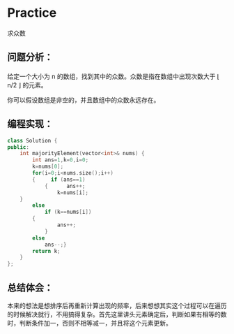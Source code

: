 # Practice
求众数
## 问题分析：
#### 
给定一个大小为 n 的数组，找到其中的众数。众数是指在数组中出现次数大于 ⌊ n/2 ⌋ 的元素。

你可以假设数组是非空的，并且数组中的众数永远存在。
## 编程实现：
```C++
class Solution {
public:
    int majorityElement(vector<int>& nums) {
        int ans=1,k=0,i=0;
        k=nums[0];
        for(i=0;i<nums.size();i++)
        {     if (ans==1)
            {      ans++;
                k=nums[i];
    }
        else 
            if (k==nums[i])
        {
                ans++;
            }  
        else 
            ans--;}
        return k;
    }
};
```
## 总结体会：
本来的想法是想排序后再重新计算出现的频率，后来想想其实这个过程可以在遍历的时候解决就行，不用搞得复杂。首先这里讲头元素确定后，判断如果有相等的数时，判断条件加一，否则不相等减一，并且将这个元素更新。